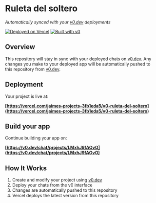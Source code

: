 # Ruleta del soltero

*Automatically synced with your [v0.dev](https://v0.dev) deployments*

[![Deployed on Vercel](https://img.shields.io/badge/Deployed%20on-Vercel-black?style=for-the-badge&logo=vercel)](https://vercel.com/jaimes-projects-3fb1eda5/v0-ruleta-del-soltero)
[![Built with v0](https://img.shields.io/badge/Built%20with-v0.dev-black?style=for-the-badge)](https://v0.dev/chat/projects/LMxhJ9fAOvO)

## Overview

This repository will stay in sync with your deployed chats on [v0.dev](https://v0.dev).
Any changes you make to your deployed app will be automatically pushed to this repository from [v0.dev](https://v0.dev).

## Deployment

Your project is live at:

**[https://vercel.com/jaimes-projects-3fb1eda5/v0-ruleta-del-soltero](https://vercel.com/jaimes-projects-3fb1eda5/v0-ruleta-del-soltero)**

## Build your app

Continue building your app on:

**[https://v0.dev/chat/projects/LMxhJ9fAOvO](https://v0.dev/chat/projects/LMxhJ9fAOvO)**

## How It Works

1. Create and modify your project using [v0.dev](https://v0.dev)
2. Deploy your chats from the v0 interface
3. Changes are automatically pushed to this repository
4. Vercel deploys the latest version from this repository